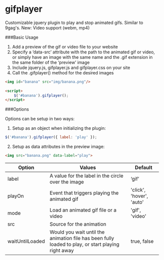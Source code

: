 gifplayer
===========

Customizable jquery plugin to play and stop animated gifs. Similar to 9gag's.
New: Video support (webm, mp4)

###Basic Usage

1. Add a preview of the gif or video file to your website
2. Specify a ‘data-src’ attribute with the path to the animated gif or video, or simply have an image with the same name and the .gif extension in the same folder of the ‘preview’ image
3. Include jquery.js, gifplayer.js and gifplayer.css on your site
4. Call the .gifplayer() method for the desired images

```html
<img id="banana" src="img/banana.png"/>
 
<script>
	$('#banana').gifplayer();
</script>
```

###Options

Options can be setup in two ways: 
1. Setup as an object when initializing the plugin: 
```javascript
$('#banana').gifplayer({ label: 'play' });
```

2. Setup as data attributes in the preview image: 
```html
<img src="banana.png" data-label="play">
```

Option	|Values	|Default
--- | --- | ---
label	| A value for the label in the circle over the image	|‘gif’
playOn	| Event that triggers playing the animated gif	|'click', 'hover', 'auto'
mode | Load an animated gif file or a video | 'gif', 'video'
src | Source for the animation |
waitUntilLoaded | Would you wait until the animation file has been fully loaded to play, or start playing right away | true, false

